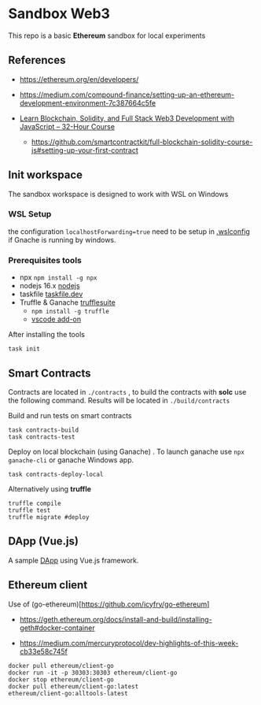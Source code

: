# Sandbox Web3

This repo is a basic **Ethereum** sandbox for local experiments

## References

* https://ethereum.org/en/developers/

* https://medium.com/compound-finance/setting-up-an-ethereum-development-environment-7c387664c5fe

* [Learn Blockchain, Solidity, and Full Stack Web3 Development with JavaScript – 32-Hour Course](https://www.youtube.com/watch?v=gyMwXuJrbJQ)

    * https://github.com/smartcontractkit/full-blockchain-solidity-course-js#setting-up-your-first-contract

## Init workspace

The sandbox workspace is designed to work with WSL on Windows

### WSL Setup

the configuration `localhostForwarding=true` need to be setup in [.wslconfig](https://docs.microsoft.com/en-us/windows/wsl/wsl-config#wslconfig) if Gnache is running by windows.

### Prerequisites tools

* npx `npm install -g npx`
* nodejs 16.x [nodejs](https://nodejs.org/en/)
* taskfile [taskfile.dev](https://taskfile.dev/installation/)
* Truffle & Ganache [trufflesuite](https://trufflesuite.com/)
    * `npm install -g truffle`
    * [vscode add-on](https://marketplace.visualstudio.com/items?itemName=trufflesuite-csi.truffle-vscode)

After installing the tools

```
task init
```

## Smart Contracts

Contracts are located in `./contracts` , to build the contracts with **solc** use the following command. Results will be located in `./build/contracts`

Build and run tests on smart contracts

```
task contracts-build
task contracts-test
```

Deploy on local blockchain (using Ganache) . To launch ganache use `npx ganache-cli` or ganache Windows app.

```
task contracts-deploy-local
```

Alternatively using **truffle**

```
truffle compile
truffle test
truffle migrate #deploy
```

## DApp (Vue.js)

A sample [DApp](https://en.wikipedia.org/wiki/Decentralized_application) using Vue.js framework.

## Ethereum client

Use of (go-ethereum)[https://github.com/icyfry/go-ethereum]

* https://geth.ethereum.org/docs/install-and-build/installing-geth#docker-container

* https://medium.com/mercuryprotocol/dev-highlights-of-this-week-cb33e58c745f

```
docker pull ethereum/client-go
docker run -it -p 30303:30303 ethereum/client-go
docker stop ethereum/client-go
docker pull ethereum/client-go:latest
ethereum/client-go:alltools-latest 
```